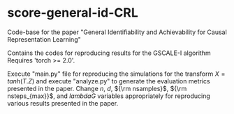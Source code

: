 # score-general-id-CRL
Code-base for the paper "General Identifiability and Achievability for Causal Representation Learning"

Contains the codes for reproducing results for the GSCALE-I algorithm 
Requires 'torch >= 2.0'. 

Execute "main.py" file for reproducing the simulations for the transform $X=tanh(T.Z)$ and execute "analyze.py" to generate the evaluation metrics presented in the paper.
Change $n$, $d$, ${\rm nsamples}$, ${\rm nsteps_{max}}$, and $lambdaG$ variables appropriately for reproducing various results presented in the paper.

